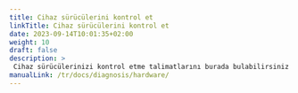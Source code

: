 ```yaml
---
title: Cihaz sürücülerini kontrol et
linkTitle: Cihaz sürücülerini kontrol et
date: 2023-09-14T10:01:35+02:00
weight: 10
draft: false
description: >
 Cihaz sürücülerinizi kontrol etme talimatlarını burada bulabilirsiniz
manualLink: /tr/docs/diagnosis/hardware/
---
```

